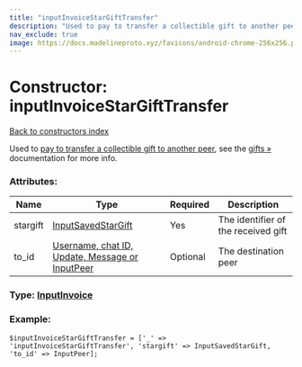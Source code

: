 ```yaml
---
title: "inputInvoiceStarGiftTransfer"
description: "Used to pay to transfer a collectible gift to another peer, see the gifts » documentation for more info."
nav_exclude: true
image: https://docs.madelineproto.xyz/favicons/android-chrome-256x256.png
---
```

# Constructor: inputInvoiceStarGiftTransfer  
[Back to constructors index](/API_docs/constructors/index.html)



Used to [pay to transfer a collectible gift to another peer](https://core.telegram.org/api/gifts#transferring-collectible-gifts), see the [gifts »](https://core.telegram.org/api/gifts#transferring-collectible-gifts) documentation for more info.

### Attributes:

| Name     |    Type       | Required | Description |
|----------|---------------|----------|-------------|
|stargift|[InputSavedStarGift](/API_docs/types/InputSavedStarGift.html) | Yes|The identifier of the received gift|
|to\_id|[Username, chat ID, Update, Message or InputPeer](/API_docs/types/InputPeer.html) | Optional|The destination peer|



### Type: [InputInvoice](/API_docs/types/InputInvoice.html)


### Example:

```
$inputInvoiceStarGiftTransfer = ['_' => 'inputInvoiceStarGiftTransfer', 'stargift' => InputSavedStarGift, 'to_id' => InputPeer];
```  
